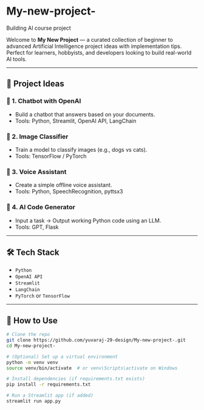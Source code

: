 # My-new-project-
Building AI course project

Welcome to **My New Project** — a curated collection of beginner to advanced Artificial Intelligence project ideas with implementation tips. Perfect for learners, hobbyists, and developers looking to build real-world AI tools.

---

## 📌 Project Ideas

### 🔹 1. Chatbot with OpenAI
- Build a chatbot that answers based on your documents.
- Tools: Python, Streamlit, OpenAI API, LangChain

### 🔹 2. Image Classifier
- Train a model to classify images (e.g., dogs vs cats).
- Tools: TensorFlow / PyTorch

### 🔹 3. Voice Assistant
- Create a simple offline voice assistant.
- Tools: Python, SpeechRecognition, pyttsx3

### 🔹 4. AI Code Generator
- Input a task → Output working Python code using an LLM.
- Tools: GPT, Flask

---

## 🛠️ Tech Stack

- `Python`  
- `OpenAI API`  
- `Streamlit`  
- `LangChain`  
- `PyTorch` or `TensorFlow`

---

## 🚀 How to Use

```bash
# Clone the repo
git clone https://github.com/yuvaraj-29-design/My-new-project-.git
cd My-new-project-

# (Optional) Set up a virtual environment
python -m venv venv
source venv/bin/activate  # or venv\Scripts\activate on Windows

# Install dependencies (if requirements.txt exists)
pip install -r requirements.txt

# Run a Streamlit app (if added)
streamlit run app.py
